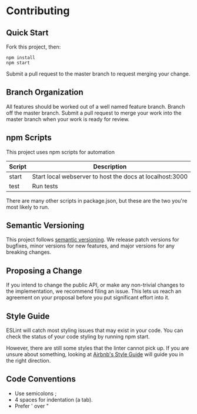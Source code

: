 # Contributing

## Quick Start
Fork this project, then:
```
npm install
npm start
```
Submit a pull request to the master branch to request merging your change.

## Branch Organization
All features should be worked out of a well named feature branch. Branch off the master branch.  Submit a pull request to merge your work into the master branch when your work is ready for review.

## npm Scripts
This project uses npm scripts for automation

|Script|Description|
|------|-----------|
|start|Start local webserver to host the docs at localhost:3000|
|test|Run tests|

There are many other scripts in package.json, but these are the two you're most likely to run.

## Semantic Versioning
This project follows [semantic versioning](http://semver.org). We release patch versions for bugfixes, minor versions for new features, and major versions for any breaking changes.

## Proposing a Change
If you intend to change the public API, or make any non-trivial changes to the implementation, we recommend filing an issue. This lets us reach an agreement on your proposal before you put significant effort into it.

## Style Guide
ESLint will catch most styling issues that may exist in your code. You can check the status of your code styling by running npm start.

However, there are still some styles that the linter cannot pick up. If you are unsure about something, looking at [Airbnb's Style Guide](https://github.com/airbnb/javascript) will guide you in the right direction.

## Code Conventions
- Use semicolons ;
- 4 spaces for indentation (a tab).
- Prefer ' over "
